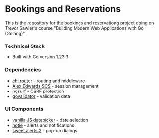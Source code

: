 # Bookings and Reservations 

This is the repository for the bookings and reservationg project doing on Trevor Sawler's course "Building Modern Web Applications with Go (Golang)"

### Technical Stack
- Built with Go version 1.23.3

### Dependencies
- [chi router](https://github.com/go-chi/chi/v5) - routing and middleware
- [Alex Edwards SCS](https://github.com/alexedwards/scs/v2) - session management 
- [nosurf](https://github.com/justinas/nosurf) - CSRF protection
- [govalidator](https://github.com/asaskevich/govalidator) - validation data 

### UI Components
- [vanilla JS datepicker](https://github.com/mymth/vanillajs-datepicker/) - date selection
- [notie](https://github.com/jaredreich/notie) - alerts and notifications
- [sweet alerts 2](https://sweetalert2.github.io/#download) - pop-up dialogs
